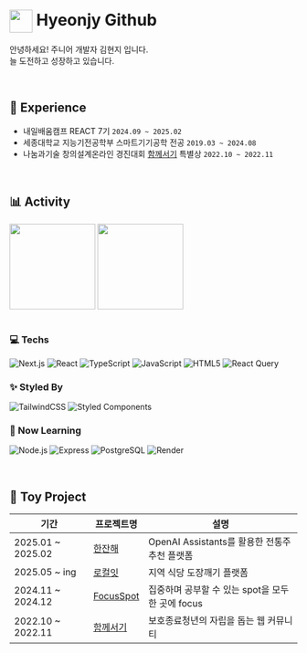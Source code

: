 <h1>
  <img src="https://github.com/user-attachments/assets/3f24835e-4ab5-4f59-aed5-236bed686e8c" width="40px" align="absmiddle" />
  Hyeonjy Github
</h1>

안녕하세요! 주니어 개발자 김현지 입니다.<br>
늘 도전하고 성장하고 있습니다.

<br />

## 🌟 Experience
- 내일배움캠프 REACT 7기 `2024.09 ~ 2025.02`
- 세종대학교 지능기전공학부 스마트기기공학 전공 `2019.03 ~ 2024.08`
- 나눔과기술 창의설계온라인 경진대회 [함께서기](https://github.com/hwangJN/Youth-Project) 특별상 `2022.10 ~ 2022.11`

<br />

## 📊 Activity

<div>
  <img src="https://github-readme-stats.vercel.app/api?username=hyeonjy&show_icons=true&hide=stars,issues&count_private=true" height="150px"/>
  <img src="https://github-readme-stats.vercel.app/api/top-langs/?username=hyeonjy&layout=compact" height="150px"/>
</div>

<br />

### 💻 Techs <br >
![Next.js](https://img.shields.io/badge/Next.js-000000?style=for-the-badge&logo=nextdotjs&logoColor=white)
![React](https://img.shields.io/badge/React-61DAFB?style=for-the-badge&logo=react&logoColor=black)
![TypeScript](https://img.shields.io/badge/TypeScript-3178C6?style=for-the-badge&logo=typescript&logoColor=white)
![JavaScript](https://img.shields.io/badge/JavaScript-F7DF1E?style=for-the-badge&logo=javascript&logoColor=black)
![HTML5](https://img.shields.io/badge/HTML5-E34F26?style=for-the-badge&logo=html5&logoColor=white)
![React Query](https://img.shields.io/badge/React_Query-FF4154?style=for-the-badge&logo=reactquery&logoColor=white)

### ✨ Styled By  <br>
![TailwindCSS](https://img.shields.io/badge/TailwindCSS-06B6D4?style=for-the-badge&logo=tailwindcss&logoColor=white)
![Styled Components](https://img.shields.io/badge/Styled--Components-DB7093?style=for-the-badge&logo=styled-components&logoColor=white)

### 🏁 Now Learning   
![Node.js](https://img.shields.io/badge/Node.js-339933?style=for-the-badge&logo=nodedotjs&logoColor=white)
![Express](https://img.shields.io/badge/Express-000000?style=for-the-badge&logo=express&logoColor=white)
![PostgreSQL](https://img.shields.io/badge/PostgreSQL-4169E1?style=for-the-badge&logo=postgresql&logoColor=white)
![Render](https://img.shields.io/badge/Render-46E3B7?style=for-the-badge&logo=render&logoColor=black)


<br />

## 📃 Toy Project 
|기간|프로젝트명|설명|
|------|---|---|
|2025.01 ~ 2025.02|[한잔해](https://github.com/hyeonjy/HANJANHAE)|OpenAI Assistants를 활용한 전통주 추천 플랫폼|
|2025.05 ~ ing |[로컬잇](https://github.com/hyeonjy/LocalEat)|지역 식당 도장깨기 플랫폼|
|2024.11 ~ 2024.12|[FocusSpot](https://github.com/hyeonjy/FocusSpot)|집중하며 공부할 수 있는 spot을 모두 한 곳에 focus|
|2022.10 ~ 2022.11 |[함께서기](https://github.com/hwangJN/Youth-Project)|보호종료청년의 자립을 돕는 웹 커뮤니티|
